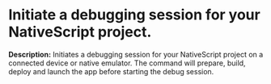 # Initiate a debugging session for your NativeScript project.

**Description:** Initiates a debugging session for your NativeScript project on a connected device or native emulator. The command will prepare, build, deploy and launch the app before starting the debug session.

